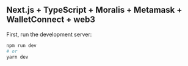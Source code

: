 ## Next.js + TypeScript + Moralis + Metamask + WalletConnect + web3

First, run the development server:

```bash
npm run dev
# or
yarn dev
```
